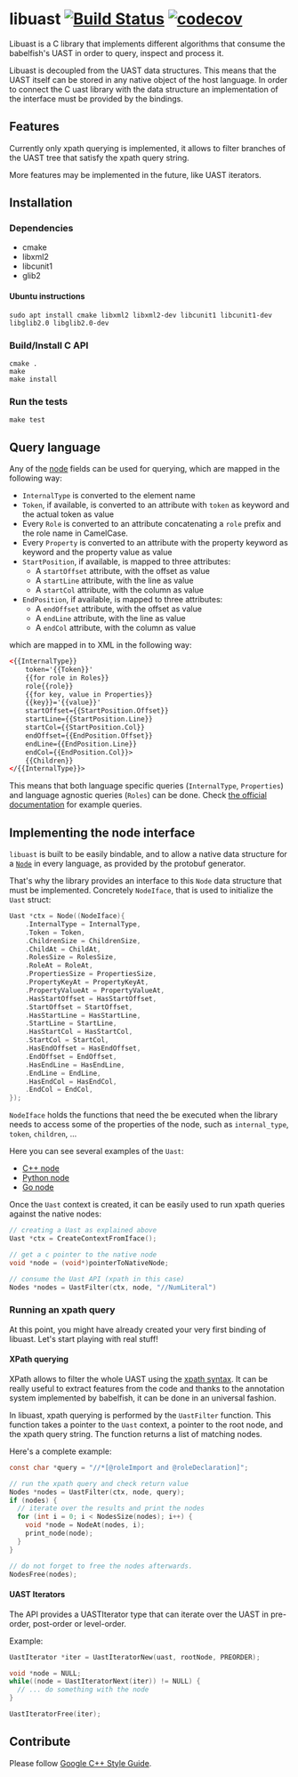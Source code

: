 # libuast [![Build Status](https://travis-ci.org/bblfsh/libuast.svg?branch=master)](https://travis-ci.org/bblfsh/libuast) [![codecov](https://codecov.io/gh/bblfsh/libuast/branch/master/graph/badge.svg)](https://codecov.io/gh/bblfsh/libuast)

Libuast is a C library that implements different algorithms that consume the babelfish's UAST in order to query, inspect and process it.

Libuast is decoupled from the UAST data structures. This means that the UAST itself can be stored in any native object of the host language. In order to connect the C uast library with the data structure an implementation of the interface must be provided by the bindings.

## Features

Currently only xpath querying is implemented, it allows to filter branches of the UAST tree that satisfy the xpath query string.

More features may be implemented in the future, like UAST iterators.

## Installation

### Dependencies

- cmake
- libxml2
- libcunit1
- glib2

#### Ubuntu instructions

```
sudo apt install cmake libxml2 libxml2-dev libcunit1 libcunit1-dev libglib2.0 libglib2.0-dev
```


### Build/Install C API

```
cmake .
make
make install
```

### Run the tests

```
make test
```

## Query language

Any of the [node](https://godoc.org/github.com/bblfsh/sdk/uast#Node) fields can be used for querying, which are mapped in the following way:

* `InternalType` is converted to the element name
* `Token`, if available, is converted to an attribute with `token` as keyword and the actual token as value
* Every `Role` is converted to an attribute concatenating a `role` prefix and the role name in CamelCase.
* Every `Property` is converted to an attribute with the property keyword as keyword and the property value as value
* `StartPosition`, if available, is mapped to three attributes:
  * A `startOffset` attribute, with the offset as value
  * A `startLine` attribute, with the line as value
  * A `startCol` attribute, with the column as value
* `EndPosition`, if available, is mapped to three attributes:
  * A `endOffset` attribute, with the offset as value
  * A `endLine` attribute, with the line as value
  * A `endCol` attribute, with the column as value

which are mapped in to XML in the following way:

```xml
<{{InternalType}}
    token='{{Token}}'
	{{for role in Roles}}
	role{{role}}
	{{for key, value in Properties}}
	{{key}}='{{value}}'
	startOffset={{StartPosition.Offset}}
	startLine={{StartPosition.Line}}
	startCol={{StartPosition.Col}}
	endOffset={{EndPosition.Offset}}
	endLine={{EndPosition.Line}}
	endCol={{EndPosition.Col}}>
	{{Children}}
</{{InternalType}}>
```

This means that both language specific queries (`InternalType`, `Properties`)
and language agnostic queries (`Roles`) can be done.  Check [the official
documentation](https://doc.bblf.sh/user/uast-querying.html) for example queries.

## Implementing the node interface

`libuast` is built to be easily bindable,
and to allow a native data structure for a [`Node`](https://godoc.org/github.com/bblfsh/sdk/uast#Node) in every language,
as provided by the protobuf generator.

That's why the library provides an interface to this `Node` data structure that must be implemented.
Concretely `NodeIface`, that is used to initialize the `Uast` struct:

```c
Uast *ctx = Node((NodeIface){
    .InternalType = InternalType,
    .Token = Token,
    .ChildrenSize = ChildrenSize,
    .ChildAt = ChildAt,
    .RolesSize = RolesSize,
    .RoleAt = RoleAt,
    .PropertiesSize = PropertiesSize,
    .PropertyKeyAt = PropertyKeyAt,
    .PropertyValueAt = PropertyValueAt,
    .HasStartOffset = HasStartOffset,
    .StartOffset = StartOffset,
    .HasStartLine = HasStartLine,
    .StartLine = StartLine,
    .HasStartCol = HasStartCol,
    .StartCol = StartCol,
    .HasEndOffset = HasEndOffset,
    .EndOffset = EndOffset,
    .HasEndLine = HasEndLine,
    .EndLine = EndLine,
    .HasEndCol = HasEndCol,
    .EndCol = EndCol,
});
```

`NodeIface` holds the functions that need the be executed when the library needs to access some of the properties of the node, such as `internal_type`, `token`, `children`, ...

Here you can see several examples of the `Uast`:
- [C++ node](https://github.com/bblfsh/libuast/blob/master/tests/mock_node.h)
- [Python node](https://github.com/bblfsh/client-python/blob/master/bblfsh/pyuast.c)
- [Go node](https://github.com/bblfsh/client-go/blob/master/tools/bindings.h)

Once the `Uast` context is created, it can be easily used to run xpath queries against the native nodes:

```c
// creating a Uast as explained above
Uast *ctx = CreateContextFromIface();

// get a c pointer to the native node
void *node = (void*)pointerToNativeNode;

// consume the Uast API (xpath in this case)
Nodes *nodes = UastFilter(ctx, node, "//NumLiteral")
```

### Running an xpath query

At this point, you might have already created your very first binding of libuast. Let's start playing with real stuff!

#### XPath querying

XPath allows to filter the whole UAST using the [xpath syntax](https://www.w3.org/TR/xpath/). It can be really useful to extract features from the code and thanks to the annotation system implemented by babelfish, it can be done in an universal fashion.


In libuast, xpath querying is performed by the `UastFilter` function. This function takes a pointer to the `Uast` context, a pointer to the root node, and the xpath query string.
The function returns a list of matching nodes.

Here's a complete example:
```c
const char *query = "//*[@roleImport and @roleDeclaration]";

// run the xpath query and check return value
Nodes *nodes = UastFilter(ctx, node, query);
if (nodes) {
  // iterate over the results and print the nodes
  for (int i = 0; i < NodesSize(nodes); i++) {
    void *node = NodeAt(nodes, i);
    print_node(node);
  }
}

// do not forget to free the nodes afterwards.
NodesFree(nodes);
```

#### UAST Iterators

The API provides a UASTIterator type that can iterate over the UAST in
pre-order, post-order or level-order.

Example:
```c
UastIterator *iter = UastIteratorNew(uast, rootNode, PREORDER);

void *node = NULL;
while((node = UastIteratorNext(iter)) != NULL) {
  // ... do something with the node
}

UastIteratorFree(iter);
```

## Contribute

Please follow [Google C++ Style Guide](https://google.github.io/styleguide/cppguide.html).
